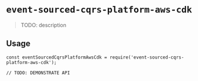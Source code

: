 # `event-sourced-cqrs-platform-aws-cdk`

> TODO: description

## Usage

```
const eventSourcedCqrsPlatformAwsCdk = require('event-sourced-cqrs-platform-aws-cdk');

// TODO: DEMONSTRATE API
```

